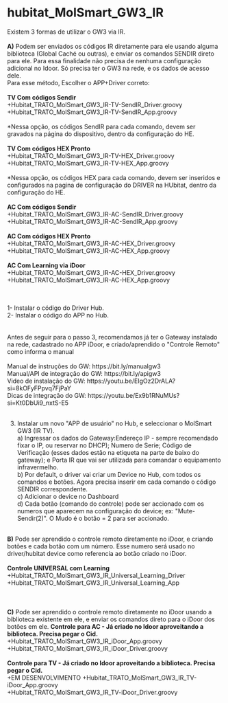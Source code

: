# hubitat_MolSmart_GW3_IR

Existem 3 formas de utilizar o GW3 via IR. <br><br>
<strong>A)</strong> Podem ser enviados os códigos IR diretamente para ele usando alguma biblioteca (Global Caché ou outras), e enviar os comandos SENDIR direto para ele.
Para essa finalidade não precisa de nenhuma configuração adicional no Idoor. Só precisa ter o GW3 na rede, e os dados de acesso dele.<br>
Para esse método, Escolher o APP+Driver correto: <br><br>
<strong>TV Com códigos Sendir</strong><br>
  +Hubitat_TRATO_MolSmart_GW3_IR-TV-SendIR_Driver.groovy<br>
  +Hubitat_TRATO_MolSmart_GW3_IR-TV-SendIR_App.groovy <br><br>
  *Nessa opção, os códigos SendIR para cada comando, devem ser gravados na página do dispositivo, dentro da configuração do HE. <br><br></li>
<strong>TV Com códigos HEX Pronto</strong><br>
  +Hubitat_TRATO_MolSmart_GW3_IR-TV-HEX_Driver.groovy<br>
  +Hubitat_TRATO_MolSmart_GW3_IR-TV-HEX_App.groovy <br><br>
  *Nessa opção, os códigos HEX para cada comando, devem ser inseridos e configurados na pagina de configuração do DRIVER na HUbitat, dentro da configuração do HE. <br><br>
<strong>AC Com códigos Sendir</strong><br>
  +Hubitat_TRATO_MolSmart_GW3_IR-AC-SendIR_Driver.groovy<br>
  +Hubitat_TRATO_MolSmart_GW3_IR-AC-SendIR_App.groovy <br><br>
<strong>AC Com códigos HEX Pronto</strong><br>
  +Hubitat_TRATO_MolSmart_GW3_IR-AC-HEX_Driver.groovy<br>
  +Hubitat_TRATO_MolSmart_GW3_IR-AC-HEX_App.groovy <br><br>
<strong>AC Com Learning via iDoor</strong><br>
  +Hubitat_TRATO_MolSmart_GW3_IR-AC-HEX_Driver.groovy<br>
  +Hubitat_TRATO_MolSmart_GW3_IR-AC-HEX_App.groovy <br><br>  


<br>
1- Instalar o código do Driver Hub. <br>
2- Instalar o código do APP no Hub.<br><br>
<br>
Antes de seguir para o passo 3, recomendamos já ter o Gateway instalado na rede, cadastrado no APP iDoor, e criado/aprendido o "Controle Remoto" como informa o manual
<br><br>
Manual de instruções do GW: https://bit.ly/manualgw3 <br>
Manual/API de integração do GW: https://bit.ly/apigw3 <br>
Video de instalação do GW: https://youtu.be/EIgOz2DrALA?si=8kOFyFPpvq7FjPaY <br>
Dicas de integração do GW: https://youtu.be/Ex9b1RNuMUs?si=Kt0DbUi9_nxtS-E5<br>
<br>

3. Instalar um novo "APP de usuário" no Hub, e seleccionar o MolSmart GW3 (IR TV).<br>
  a) Ingressar os dados do Gateway:Endereço IP - sempre recomendado fixar o IP, ou reservar no DHCP); Numero de Serie; Código de Verificação (esses dados estão na etiqueta na parte de baixo do gateway); e Porta IR que vai ser utilizada para comandar o equipamento infravermelho. <br>
  b) Por default, o driver vai criar um Device no Hub, com todos os comandos e botões. Agora precisa inserir em cada comando o código SENDIR correspondente.<br>
  c) Adicionar o device no Dashboard<br>
  d) Cada botão (comando do controle) pode ser accionado com os numeros que aparecem na configuração do device; ex: "Mute-Sendir(2)". O Mudo é o botão = 2 para ser accionado.<br><br>

<strong>B)</strong> Pode ser aprendido o controle remoto diretamente no iDoor, e criando botões e cada botão com um número. Esse numero será usado no driver/hubitat device como referencia ao botão criado no iDoor. <br>
<br>
<strong>Controle UNIVERSAL com Learning</strong><br>
  +Hubitat_TRATO_MolSmart_GW3_IR_Universal_Learning_Driver<br>
  +Hubitat_TRATO_MolSmart_GW3_IR_Universal_Learning_App<br><br>  <br>
  <br>
<strong>C)</strong> Pode ser aprendido o controle remoto diretamente no iDoor usando a biblioteca existente em ele, e enviar os comandos direto para o iDoor dos botões em ele. 
<strong>Controle para AC - Já criado no Idoor aproveitando a biblioteca. Precisa pegar o Cid. </strong><br>
  +Hubitat_TRATO_MolSmart_GW3_IR_iDoor_App.groovy<br>
  +Hubitat_TRATO_MolSmart_GW3_IR_iDoor_Driver.groovy<br><br>
<strong>Controle para TV - Já criado no Idoor aproveitando a biblioteca. Precisa pegar o Cid. </strong><br>
  +EM DESENVOLVIMENTO
  +Hubitat_TRATO_MolSmart_GW3_IR_TV-iDoor_App.groovy<br>
  +Hubitat_TRATO_MolSmart_GW3_IR_TV-iDoor_Driver.groovy<br><br>  

